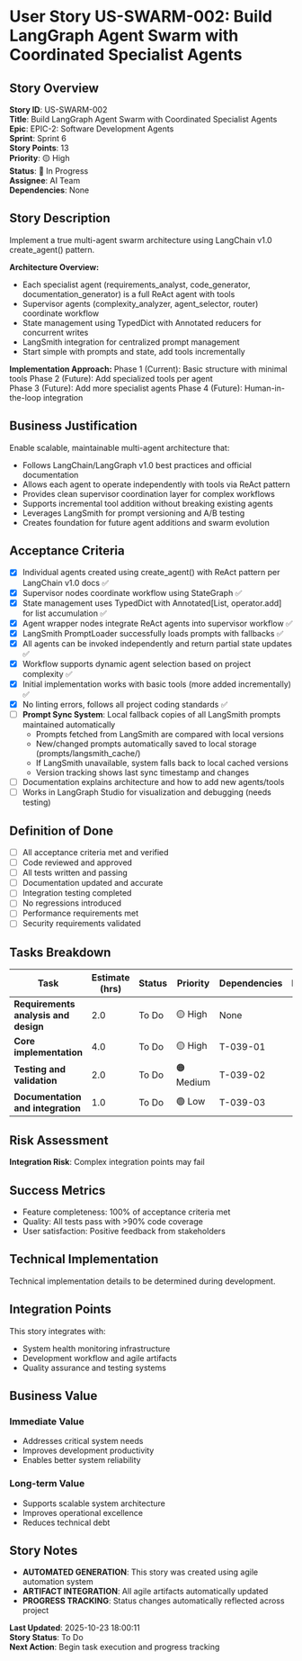 # User Story US-SWARM-002: Build LangGraph Agent Swarm with Coordinated Specialist Agents

## Story Overview
**Story ID**: US-SWARM-002  
**Title**: Build LangGraph Agent Swarm with Coordinated Specialist Agents  
**Epic**: EPIC-2: Software Development Agents  
**Sprint**: Sprint 6  
**Story Points**: 13  
**Priority**: 🟡 High  
**Status**: 🔄 In Progress  
**Assignee**: AI Team  
**Dependencies**: None  

## Story Description
Implement a true multi-agent swarm architecture using LangChain v1.0 create_agent() pattern.

**Architecture Overview:**
- Each specialist agent (requirements_analyst, code_generator, documentation_generator) is a full ReAct agent with tools
- Supervisor agents (complexity_analyzer, agent_selector, router) coordinate workflow
- State management using TypedDict with Annotated reducers for concurrent writes
- LangSmith integration for centralized prompt management
- Start simple with prompts and state, add tools incrementally

**Implementation Approach:**
Phase 1 (Current): Basic structure with minimal tools
Phase 2 (Future): Add specialized tools per agent  
Phase 3 (Future): Add more specialist agents
Phase 4 (Future): Human-in-the-loop integration

## Business Justification
Enable scalable, maintainable multi-agent architecture that:
- Follows LangChain/LangGraph v1.0 best practices and official documentation
- Allows each agent to operate independently with tools via ReAct pattern
- Provides clean supervisor coordination layer for complex workflows
- Supports incremental tool addition without breaking existing agents
- Leverages LangSmith for prompt versioning and A/B testing
- Creates foundation for future agent additions and swarm evolution

## Acceptance Criteria
- [x] Individual agents created using create_agent() with ReAct pattern per LangChain v1.0 docs ✅
- [x] Supervisor nodes coordinate workflow using StateGraph ✅
- [x] State management uses TypedDict with Annotated[List, operator.add] for list accumulation ✅
- [x] Agent wrapper nodes integrate ReAct agents into supervisor workflow ✅
- [x] LangSmith PromptLoader successfully loads prompts with fallbacks ✅
- [x] All agents can be invoked independently and return partial state updates ✅
- [x] Workflow supports dynamic agent selection based on project complexity ✅
- [x] Initial implementation works with basic tools (more added incrementally) ✅
- [x] No linting errors, follows all project coding standards ✅
- [ ] **Prompt Sync System**: Local fallback copies of all LangSmith prompts maintained automatically
  - Prompts fetched from LangSmith are compared with local versions
  - New/changed prompts automatically saved to local storage (prompts/langsmith_cache/)
  - If LangSmith unavailable, system falls back to local cached versions
  - Version tracking shows last sync timestamp and changes
- [ ] Documentation explains architecture and how to add new agents/tools
- [ ] Works in LangGraph Studio for visualization and debugging (needs testing)

## Definition of Done
- [ ] All acceptance criteria met and verified
- [ ] Code reviewed and approved
- [ ] All tests written and passing
- [ ] Documentation updated and accurate
- [ ] Integration testing completed
- [ ] No regressions introduced
- [ ] Performance requirements met
- [ ] Security requirements validated

## Tasks Breakdown
| Task | Estimate (hrs) | Status | Priority | Dependencies | Notes |
|------|----------------|--------|----------|--------------|-------|
| **Requirements analysis and design** | 2.0 | To Do | 🟡 High | None |  |
| **Core implementation** | 4.0 | To Do | 🟡 High | T-039-01 |  |
| **Testing and validation** | 2.0 | To Do | 🟠 Medium | T-039-02 |  |
| **Documentation and integration** | 1.0 | To Do | 🟢 Low | T-039-03 |  |

## Risk Assessment
**Integration Risk**: Complex integration points may fail

## Success Metrics
- Feature completeness: 100% of acceptance criteria met
- Quality: All tests pass with >90% code coverage
- User satisfaction: Positive feedback from stakeholders

## Technical Implementation
Technical implementation details to be determined during development.

## Integration Points
This story integrates with:
- System health monitoring infrastructure
- Development workflow and agile artifacts
- Quality assurance and testing systems

## Business Value
### **Immediate Value**
- Addresses critical system needs
- Improves development productivity  
- Enables better system reliability

### **Long-term Value**
- Supports scalable system architecture
- Improves operational excellence
- Reduces technical debt

## Story Notes
- **AUTOMATED GENERATION**: This story was created using agile automation system
- **ARTIFACT INTEGRATION**: All agile artifacts automatically updated
- **PROGRESS TRACKING**: Status changes automatically reflected across project

**Last Updated**: 2025-10-23 18:00:11  
**Story Status**: To Do  
**Next Action**: Begin task execution and progress tracking
